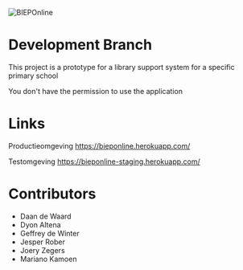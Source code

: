 ![BIEPOnline](https://github.com/Joery/BIEPOnline/raw/staging/public/img/Logo.png)

# Development Branch
This project is a prototype for a library support system for a specific primary school

You don't have the permission to use the application

# Links
Productieomgeving
https://bieponline.herokuapp.com/

Testomgeving
https://bieponline-staging.herokuapp.com/

# Contributors
* Daan de Waard
* Dyon Altena
* Geffrey de Winter
* Jesper Rober
* Joery Zegers
* Mariano Kamoen
